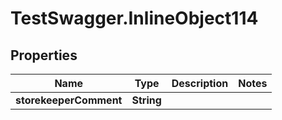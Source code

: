 # TestSwagger.InlineObject114

## Properties

Name | Type | Description | Notes
------------ | ------------- | ------------- | -------------
**storekeeperComment** | **String** |  | 


